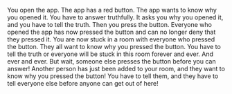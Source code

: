 You open the app. The app has a red button. The app wants to know why you opened it. You have to answer truthfully. It asks you why you opened it, and you have to tell the truth. Then you press the button. Everyone who opened the app has now pressed the button and can no longer deny that they pressed it. You are now stuck in a room with everyone who pressed the button. They all want to know why you pressed the button. You have to tell the truth or everyone will be stuck in this room forever and ever. And ever and ever. But wait, someone else presses the button before you can answer! Another person has just been added to your room, and they want to know why you pressed the button! You have to tell them, and they have to tell everyone else before anyone can get out of here!
